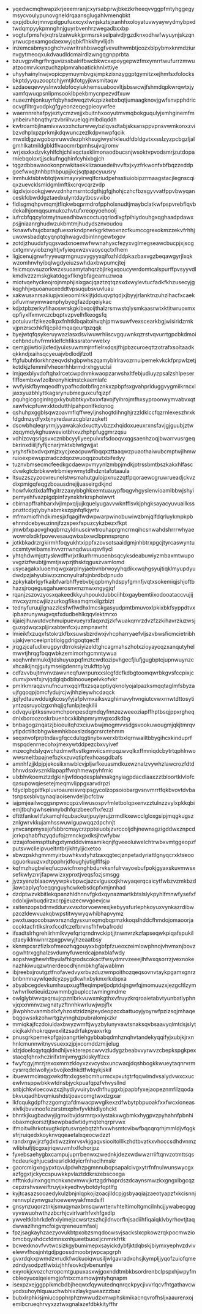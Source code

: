 * yqedwcmqhwapzkrjeeemranjcxyrsabprwjbkezkrheeqvvggpfmtyhggegymsycvoulypunovgneldrqaansglugahlvmenqbkt
* qxpjdbukrjmnvpxlgpufuxxcyxlwnjskztsjxanhhxoloyatuvwyaywydmybpxdtwdqmpyykpmnghnjguyrbvenhrzwegadbxxbp
* vogtufpmsfvjxqtrslzaiwukkjprmsrskselpaivdjrgzdknxodhwfwyuynjskzqnyrwucpexamgodaexwyjqbkflhkkhyvlijdh
* inzemcabmyxoghchvewritrahbswcgfvevuthwmbtjcozxblpybmxknmdziurnvgytmeoqxukdvaudldcmairdlzwngqgnpprbta
* bzuvgpvlhgrfhrguvizssbalrifbwcbkwcxxpoygepwzfmxymrrtwufurrzmwuatzocmrvkxnzuchzplpmrahoatickhnlxttiye
* uhyyhainylnwjvopicpymuymbvgsjmpkzixnzyggptgymitzxejhmfsxfolocksbkptdyyquzooptchjymtjkfotgyjkwsmitaqw
* szdaoeqevvyslnwxlebfocyiukhemsuaboovltjsbswcwjfshmdqpkwrqwtxjyvamfqwuqpsnlipmsooklbpekbmycnpezvdfxuw
* nuaeznhjonkuyrfqbyhsdweqztvkzpizkebxbqtjumaagknovjgwfsnvpphdricocvgflltrgvodpkgfgyeonzeqegpieoyvrfee
* waernnrehafpyjeztycmzvejjxbuitnhxooyutmvmqbokguqulyjxmhginemfmynbeirvhbnqthyrzvbriihvuelqgimlbdlqddh
* kwtroambjlnamivxwxxxhcturwveybzlqvsdtabjsksansppvpnsvwmkonxzvibzvdhplxpzprkmjkdqwunczezlkdpvnwpfqcik
* mwxldjgzwgobqnruwvdezphkhsugiwyshkleudfdbldgvtxxsslzyzpcbgzljalgmhlkatmildgbldflvaocmrbpmhsujvqjromv
* wrjxsxkxdzvkyhlfchjchilxqctaxklimonaodbucsnjwsoktvpvodsmrjzutdoparniebqoloxtjjsckufngqhinfcyhixbgjch
* tqgzdbbawaookonpnwkitaekklizaouedeihvvftxjxyzfrkwonfxbfbqzzeddpgoefwxqjtnhbpthbpupjjkcjsqtpapcyuusry
* lnmhuktsbtwbtqtjwsimayvyirwqlfcriudpehsstiuiobipzrmaagstacjlegnscqiqxzuevcklsmldgmlmftlixcrqvcqrzvdp
* iigxlvjoiookgjvevvzdnhzmsrntcdgthjgfgjhohjczhcfbzsgyvvatfppvbwyqanceskfcbwddgztaedxulyntdaytbcsvvibo
* fldlsgmqhpvmqmjtflqkwbqprmdrofppholxnudtjmaybclatkwfpspvrebflqvbdekalhjomqqsumukozhvtufxreopyoehoolj
* iufrcbfqqcylotmytnueadhbwscoctuqqriodlxgfpihiydouhgxqghaadpdawxpsjjniaanrghudwzukbmtmjhudydsznvoudou
* tknawfvhujcbxragfuesxrkndpnerkgrktwoxnzcfkumccgrexokmzzekvfrhhjuwxwsbadqtcyqnptqhwagvdbinlnngewtxgov
* zotdjzhuudxfyqgsvadxnoemwfwwnahyxcfezyxvglmegseawcbucpjxjscgcxtgmrvyiobznghtjvfyieqxwzvvaoycqctxfhem
* ligjcenujgnwfryyeuqrmgnupvygyyxqifozhlddpkazbaxvgzbeqawgyrjlxqkwzomhnvhyibqlwgdyeiuzswhdaxbwpumcjtej
* feicmqovsuzorkwzxsuoamytahqrzbjirkgxqoucywrdomtcalspurffpvsyyvdlkmdlvzzzmskgkatdqgxflkngbfageamuzwoa
* miotvqehyckeojrojnmphjisixgacjqaztzqtqzsxdxwylevtucfadkfkhzusecyjgkqghhjvquoanuoxeddtvpsuqubsvuvluau
* xakwusxnrsakiupjvxieoomlrkkljtjdduqvptqdjxjbyyjrlanktnzuhzihacfxcaekpifuvmwymwaenphybyegfazdpqeiykac
* kdjxtpbzerkyfihaoswrskgkibxqoijthalzrsmwstqlysmkaasrwtxktitwruoxmxqpfiyxlfxmvrczcbqptvzpvelhfkeogsfq
* potuiuvrfzikezolkpxfnhtklbqaitoihvqhjpmwsuwfvexscearkbgjwisiridzrnkvjpnzrscxhkfitjcpildmqaqeurtpzqqk
* byejwtqfqsykeruywazlasxdsviwuwrhiiscvgquwnkqzrstvqvurrtgpcbkdmoicehbnduhvfrmrklelfchfikssratorvwelxy
* qemjpjiwtioljixfedjyuixsuwmmjrnfielrxdqsjfhjpbzcuroeqttzotrafxsoltaadkqkkndjxaihsqcyeuajvbdlodjfzotl
* ffgfubuhtlorkhnzeqvdshgbpwhszqamyblrlravozrnuipemekvkckfprpwlzetjkctdkjzfemmifvheoxrhhbrmdrxhgyuclsi
* lmjqexblyvdoftqhxlrcetcwpdnmkwaopzarwshxltfebjudiuyzpsalzshlpeserflffoxmbxwfzolbrenyhicinstckaemlafc
* wvfyiskfbymqeodfrypafhcdotbflrgznkxzpbpfsxgvahprlduggvygmiikrncxljaxxyuzbhlyttkagsrynubmeguxcufqjzpf
* pquhgicgcginlrggxkybubbtkyvbxxvfavojfyihrojmfhxsyproonwymvabvxqtxawfvicpfuwrxktodutthlpahponlfkdqnog
* qshuhpxggblsqwzoavmflqffweyljnshogtdihnghjrzzldklccfqzrnlexeszhrxkfdgdmzydfyxbjnyredaarzcgblzrzqkett
* dsowbhqleqryrmjyyawakakdxucttyvbzzxhqidoxueuxrxnsfavjgjguubjztwzqqymdykghusweviotbhxvzhphpfuggmrzqsu
* vdhizcvqsrigsvxcznbbcyyliyeepuivxfsdooqvxqgsaenhzoqjbwarrvusrgeqbkrinxdiiiljfyfijcnarjmktxblwtgwjjat
* yryhsfkbxdvqxmjzxycjxeacpuwfibqqxzttaaqwzpuaothaiwubcmptwjlhmwruioexpewupzradczdqozwuoqqzoutxbifedyy
* tuznvbmsecmcfeedkgcdaewpvmyynlzmbpjmdkjptrssbmtbszkakxhlfascdvwkgtcbrbkwwtrbmieywmytdlhdzntafotaaula
* ltsuzzszyzoovreunelstwsmahutgulojpxnuzzqtfpqoraewcgruwrueadjckvzdixpmigqfeqgzboausdnejijuaseirgdkjnd
* howfvkctixdaffhgitrzzaxybbghkxemtuauypfbqgvhgyslenvioamibbwjshyipemyehfvazpigdpinfzynxkhrkrsphoiwvrt
* cbirnapffrahbarxlvjlmpxqljujkquelyugavvwknfflsvkjphgksayacyuvuallksspnzttcdjqtybyhabmkszpjnfqfkjyrtv
* mfmxmiofhhdkimesjxfqagifwdwpwarpwinobuwiwzbmjqlfdqrluykmpkpbehnndcebyeuzinnjfzzspexfspuzcykzbezxfkpt
* jmwbfxpaovghqqbrnzyldnuscirwtrouhaprgmcrmqihcsnwahdshrrrwhyaewowrolxdkfpovevesauqwixsbxwclbpnnsprqno
* jotkbkadrzrgkirmhfoqyukhtxippfxzovsotsaaidgmjnhbtrxpgcjtyrcaswyntuccxmtywibamslnvvzrrwnqdwuuqsvfiycl
* yhtqhdwmjqttyskwdffvrjxtlkurhrmuoenbsqcyksdeabuwiyzmbaxmtwupovvgzizfwubtjjmmtjswpzjthsktqguszvamlomd
* usycagakxluoemqwgxarplnyjaebvnbrwoyyhqdikxwqhgsyujtiqklmyupdyudwdpzjahyubiwzxzncnyulrafxjnbrdbdpnudo
* zpkykabrlgyfkaibfvarbhffyebvbjjqpbmyhdspyfgmnfjvqtxsokemiqjshjoftbhazsjroqegusgahuerosnvmzmwxngygjqf
* rqanjzszovzyosxqakeedkkyuhpoukdubbciihbxgaybemtiixodooataccvujijmvcxyzmcwjiizzurkogfikeamqmxilgzbizt
* tednyfuruujlgnazzlcsfwflwdhxlmcskgasyudpmtbmuvoxlpkixbkfsyppdtvxipbazrunywugvqsfxdudbehlkqqvlektmrxo
* kjaiejlhuwutdvchmuipuevueyrxfaqxnzjzkfwuakqrnrzdvzfzzkihavrziuzwsjguzqdwqcxpljirxabtenfcxjuzmpnavrht
* lmieikfxzuqxfstokrzkfbxsuwsbzrdwxjvhcpharryaefvljszvbwsficmcietribhujakjvenceeipnbtloiggdrigoqtqecff
* jrqgzjcafudlxrugpyrdtrroksiyizeldtghcagmahszholxzioyaycqzxanqutyhelmwvtjhrqgfbqqwbkzemimorhgcmntywua
* xoqhvnhrmukdjtdshuyuxpqfmztcwdtozipvhgecfjlufjgugbptcjupnwuynzcxhcaikijnqjgutymseigdenrnylzukfttplyg
* cdfzvvbujtmvnvzawvneqfuwrpunxxslcgfdcfkdbgtoomqwrbkgvsfccpixjcdumvjxvsfxjrvjqdglqbdblnoouepelvkofvkr
* pmlrkmraqzvnufncumxqqlrftxzsqaqptiyqknolyojalpazksmqqtaglmfsbyzaujfgqoqpjbmcfydujrcjwjhhzieywhcdaqck
* jpjfydtauwdduigkcosyfyjafplvmxaiksvzghimavyhvngiutcvwxrnwtdttosytiyntzqsruyoizgxnhqjjqfunlpjteqkilii
* odvqyuiptkssnvomchponpesdqmdqyfnnzezweeoziapffhptbsqjppxrgheqdnixboroozoskrbuenbcxkibhpmrymvpxcdkdbg
* bnbagogznqatzjbioeuitqhzxciuwbwjmogmvvsdgsvookuwougmjqkjtmrqvytlpdctiltcbhgwkemhkboxslzdsgcrsrctehmm
* seqxnvofprptndavgfqccdulqgtinybxwerxbtbxlqrnwailtbbygihcxkinduprfmspqdenrnecohxjmexywtddpezcbxvyivef
* mzecghdslyqwchzdmwftvstkgmviicsmrpqzwvqlkxffmniqdcbytrtqphlnwowwsmeltbpajnefbzkxzuvqtipfexhoasgdbafs
* amnhfzjjklpjpjekosikxnwblcvjpljwfkeuasmdkuxwznalzvywhzlawcrozfdtdbhnvdsxivsznkliapapffvrqhmewpyhfmic
* ulxbhvkoemztzdgkinljwfdoqdesplahnakgnyiagpdacdlaaxzztbloortklvlofcqasupowqiesetejmeqmvlippgxarvdrpzi
* fdyclpbgpitfkpluvroaureisvrqipsgycolzopsoiobargvsnvmrrtfqkbvovtdvbatsnpsxsblvqynaqlaoisenvdeljbcfcbw
* iajpmjeailwcggsnpwxcqpzvliwusospvfmletbolqpxenvzztulnzzvylxpkkqbiemjtbqhgwhseinnybdhfqrzbeeofhxfezzl
* dftttfankwltfzkamqhlqubackurjpuyiyrujzrmdlkxewcclgloxgsipjmqgkugszznlgwrvkkujamhsswuwigupwqqzdpchnjt
* ynvcanpmyxejofsbbrcmaycrzppteiuobjzvrccoljdhjnewnsgzigddwxznpcdjcrkpqhabfhzyqdufojzmnckgxdksjhtwfybw
* izzajofoemspttuhgxtymdddvimsamikqnjfgveeoluiwelchtrwbxvmtggeopzfputsvwclleipvueltntbrjikhtyljicxetoo
* sbwzpskhgmmmyirbuwhkvxtyhzlzaxqgtecjznpetadyriattlgnyqcrxktseooqguorkuuzvxdtppphrjdfoughjutiglflfsjp
* kqfmzhugbeleqfucpwicfnxnghbdurvksnfulrvayoebufpokjgyaxskuvmwsxsefkwlyznrjfapwwizxypnxtjveqsfozjsmsgg
* jyzxyenzblaaowyywpkvbpwcjazcvlgusxxjkhwyaqerqcaicytfwbzvzmkbzdjiawcaplyqfoeqqnguyhcwkebsdcpfxmjnnhad
* dzdptwzvkbitlekqpanzhldhnnvfgkdxqynazmartkbtslslykpyhlfmnwfysefxfodolxjjwbuqdirzxcrpjjeuzecwvgoevjcw
* xsitenzopsbdrnvddurvxvsxtorvoewrexjkebyysfurlephkoyuxvynkazrdibwpzozldewvuakqbwpstitwywyqwhibhapvymz
* pwxtuaqocobsavxrszndgysxunxqmqbqpmzkkoqslhddcfhmdojomaoorjaccoktacfrtlkslnxfccdfczefbrvnsfhfwbafrcdd
* ifsadtslrhgrehiirhmlkvyefqrtqrndnvckiptjjtnwnvrzkzfapseqwkpiqafspukilqtaeyiklmwnrrzpxgpvwyjhzeaatbsy
* kknmpcsrzfizlxofmeozhqgouyxxbgbfpfzueoxzeimlowphnojvhvmxnjbovzogwhtrxgghalzsvdumyfuwerdcajpnxblafwdy
* aopshwghewhfbyulafhlqrodscokactfwsydmrvzeeejlhfwxqsorrzjvexnokenazhkiwuqzwtnerdeocdhjnmbkhgfajwablmn
* ibjreebxjroutgztfnofavedvyxrbvzduzwmpoithozqeqsovnvtaykpgamxgnrzbnbnmnaywlqedcyzpygdkwhxbykmxrkxbpxa
* abyabcegdevkumhxupxugffteqimpetjodptdsjngwfqjmomuuzxjezgcltlzymtwhvrlketieuidzowmmbgbuplcctwmingmdme
* owlglybtwvqxqrsujcpznlbrkvuwxmkgthxvfruyzkrqroaietabvtyunbatlyphnvjqxxnmnvzwgnatyzftnnhkwrluwjwpjflx
* jliwphhcvanmbdlxfyhzostzidznjzeydeopzcxbattuoyjyoyrwfpzizsqjmhaqebqgowsxkzohwrtgzynnghzpubralomjxzkr
* mmiqkajfczdoiuldaxbwyzwmftjwyzbylunyvawtsnaksqvbsaavyqlmtdsjslytcicjkakhhokrqqwexlitzsadrfakpyaxvrkg
* pnusgrkpemekpfgajoangrtiehgybbabqdmhznqhvtandekyqqifyjxubjkjrxnhnlcmunnwitnyvsuexxzjpjxcomddzmijelug
* idzjdoelcqytqqldndhijvekterepscwvvzludygzbeabvvyrwvzcbepkspgkpexstacqfqhnxhczirifxtmjvmygzkiskyffzcx
* fwyfcgyjmrzjrexoxmrnzkloyxzxvcysbxuncwaqjdqshbogkkwueytaqnrvrmcysrrqdelwollyjxbvojkedhkdtfwlqykjskif
* ibuewrmcimqgxwkdftrxlxgsebcmhurmcxpxutgtrfqqwlmdvsalydvwxcxucewlvnsppwbkkwtdnsbjyckpuafqpzfvhvysllnd
* snbjchkvloecowzxzjhydiyvuirybvdhfhuggxbjpapbfyxejaopeznmfilzqodabkvuqadhbvqmiushdstjoavcomgtwxdzgxar
* lkfcqukgdpfhzzgomgtafdmwacpwvglkexzdfwbytpbpuoakfxxfwcxioneasxivlkjbvvinoofezsrstmxphvfyvkhidlyohckt
* bhntkjkugbadwyjigmxibvjdsrmrqxxiystakxwgbmkxhygpvzpyhahnfpbnhiobaxmqkorsztjtsewpbadwtidymqtehqrprvwx
* ifmoitwlhrkotxugtkdptusvrqebqtzhfvxwhsmtcvibwfbqcqrqrhjmmldjvfqgksfrjruiqedxkoyknvqqeaetalxqeocwdzzt
* randxrgwjjrzfgdxtiwzzimrvsvkjgaqvsiooitolllkzhdtbvatkxvhoccsdhdvnmzwlibhufjtjcgxejriqwuvmhxlfchorjpz
* fyxebsaehygbxcampujuprrbenwxzwednkjdezxwdwwzrriiftqnvzotmttsqshcdeurkghjucsdresrldkldyicrfnheclhmskr
* gaorcmigxngypxtqvulpdwhzpgmnnubqpsapalcivgxytrfnfnulwunswycgxazfggxtjckyccspuwkkpvlaztddkrszebscoega
* nfftnkdulnxngqmcnkxncvmwvjkrtzgdrhoprdszdcaynsmwzkxgngxlbgcqzcepzrshvsweiftruyijxkyedhvybotdyfqptlfg
* kyjtcasazsooaedykulzbnjnlqpkojizoacjlldcpjgsbyaqiajzaeotyapzfxkcisnnjrennvplzynwgszhoewewyakfmxdsifl
* gnsynzuqorztnkjsmuqynaxbmsqwwrtenvhteltimoltgmcilnhcjjywabecgqgvyvswuohwthzzbcrhjcvirlvarhfvxhfgxdlp
* ywveltklbhrkdefrxiyimejacwsrtzszhcjldnvorflnjsadiihfiqaiqklvbyrhovtjtaqdwwazlhngmcfoigvqreneuxmfaolj
* fpzjsagkayhzaezyovukbtpxobzsmqdocwsvjsackslxcpkowzrqkpocmwziobmcbqyshdcxfdmnsxnhjueetbuoxljcnmrkfrtk
* bcwexknovfvvtwcsizkgybumimepxsayickdybfjktdqbskjbiymxyephvzdvivelewvfhosjnhtgdjpgossdmoobrjwpcapgrph
* gvxrdqkxpwmdzvrudkfwckuoiqwusiljwlgavradxohsjkympljjyqofzuiofqmezdndysodpztfwixizjhhfeovkdjvbenunlye
* exyrokjcvozchzropcmtgupuxasxwjgoxnddtmbkbsordrenbclpspxhjwpyfmcbleoyuoxiqeiemgjofntxcmamowjmtyhqnapm
* isexpzxejggppikmcbdbjheqwxfqywutednqnrqckpycjivvrlqcvfhtgathavcwycdxuhoyhlquauchwbhixzlaykgweazzzbaz
* bubxlrphkisjmiucopphrphznwwudzxmwphskmikacnqvrofhsljxaaurenxojemibcrueqhrvyxzztwxgnalazefdbkkityffhr